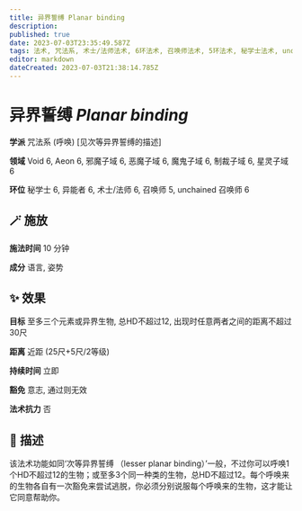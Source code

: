 ```yaml
---
title: 异界誓缚 Planar binding
description: 
published: true
date: 2023-07-03T23:35:49.587Z
tags: 法术, 咒法系, 术士/法师法术, 6环法术, 召唤师法术, 5环法术, 秘学士法术, unchained 召唤师法术, 异能者法术, 呼唤, 恶魔子域, void, 邪魔子域, 魔鬼子域, 制裁子域, aeon, 见次等异界誓缚的描述, 星灵子域
editor: markdown
dateCreated: 2023-07-03T21:38:14.785Z
---
```


# **异界誓缚** *Planar binding*

**学派** 咒法系 (呼唤) \[见次等异界誓缚的描述\] 

**领域** Void 6, Aeon 6, 邪魔子域 6, 恶魔子域 6, 魔鬼子域 6, 制裁子域 6, 星灵子域 6

**环位** 秘学士 6, 异能者 6, 术士/法师 6, 召唤师 5, unchained 召唤师 6

## 🪄 施放

**施法时间** 10 分钟

**成分** 语言, 姿势

## ✨ 效果 

**目标** 至多三个元素或异界生物, 总HD不超过12, 出现时任意两者之间的距离不超过30尺 

**距离** 近距 (25尺+5尺/2等级)  

**持续时间** 立即 

**豁免** 意志, 通过则无效

**法术抗力** 否

## 📖 描述

该法术功能如同‘次等异界誓缚 （lesser planar binding）’一般，不过你可以呼唤1个HD不超过12的生物；或至多3个同一种类的生物，总HD不超过12。每个呼唤来的生物各自有一次豁免来尝试逃脱，你必须分别说服每个呼唤来的生物，这才能让它同意帮助你。
    